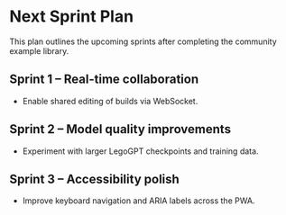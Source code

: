 # Next Sprint Plan

This plan outlines the upcoming sprints after completing the community example library.

## Sprint 1 – Real-time collaboration
* Enable shared editing of builds via WebSocket.
## Sprint 2 – Model quality improvements
* Experiment with larger LegoGPT checkpoints and training data.

## Sprint 3 – Accessibility polish
* Improve keyboard navigation and ARIA labels across the PWA.

